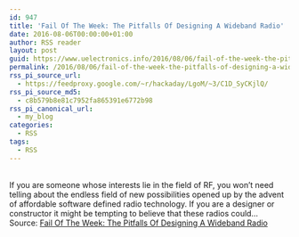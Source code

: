 ```yaml
---
id: 947
title: 'Fail Of The Week: The Pitfalls Of Designing A Wideband Radio'
date: 2016-08-06T00:00:00+01:00
author: RSS reader
layout: post
guid: https://www.uelectronics.info/2016/08/06/fail-of-the-week-the-pitfalls-of-designing-a-wideband-radio/
permalink: /2016/08/06/fail-of-the-week-the-pitfalls-of-designing-a-wideband-radio/
rss_pi_source_url:
  - https://feedproxy.google.com/~r/hackaday/LgoM/~3/C1D_SyCKjlQ/
rss_pi_source_md5:
  - c8b579b8e81c7952fa865391e6772b98
rss_pi_canonical_url:
  - my_blog
categories:
  - RSS
tags:
  - RSS
---
```

&#013;  
If you are someone whose interests lie in the field of RF, you won’t need telling about the endless field of new possibilities opened up by the advent of affordable software defined radio technology. If you are a designer or constructor it might be tempting to believe that these radios could…&#013;  
Source: <a href="https://feedproxy.google.com/~r/hackaday/LgoM/~3/C1D_SyCKjlQ/" target="_blank">Fail Of The Week: The Pitfalls Of Designing A Wideband Radio</a>